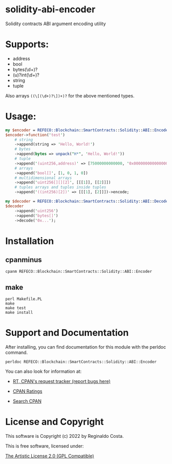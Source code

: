 # solidity-abi-encoder

Solidity contracts ABI argument encoding utility

# Supports:

- address
- bool
- bytes(\d+)?
- (u)?int(\d+)?
- string
- tuple

Also arrays `((\[(\d+)?\])+)?` for the above mentioned types.

# Usage:

```perl
my $encoder = REFECO::Blockchain::SmartContracts::Solidity::ABI::Encoder->new();
$encoder->function('test')
    # string
    ->append(string => 'Hello, World!')
    # bytes
    ->append(bytes => unpack("H*", 'Hello, World!'))
    # tuple
    ->append('(uint256,address)' => [75000000000000, '0x0000000000000000000000000000000000000000'])
    # arrays
    ->append('bool[]', [1, 0, 1, 0])
    # multidimensional arrays
    ->append('uint256[][][2]', [[[1]], [[2]]])
    # tuples arrays and tuples inside tuples
    ->append('((int256)[2])' => [[[1], [2]]])->encode;

my $decoder = REFECO::Blockchain::SmartContracts::Solidity::ABI::Decoder->new();
$decoder
    ->append('uint256')
    ->append('bytes[]')
    ->decode('0x...');
```

# Installation

## cpanminus

```
cpanm REFECO::Blockchain::SmartContracts::Solidity::ABI::Encoder
```

## make

```
perl Makefile.PL
make
make test
make install
```

# Support and Documentation

After installing, you can find documentation for this module with the
perldoc command.

```
perldoc REFECO::Blockchain::SmartContracts::Solidity::ABI::Encoder
```

You can also look for information at:

- [RT, CPAN's request tracker (report bugs here)](https://rt.cpan.org/NoAuth/Bugs.html?Dist=REFECO-Blockchain-SmartContracts-Solidity-ABI-Encoder )

- [CPAN Ratings](https://cpanratings.perl.org/d/REFECO-Blockchain-SmartContracts-Solidity-ABI-Encoder )

- [Search CPAN](https://metacpan.org/release/REFECO-Blockchain-SmartContracts-Solidity-ABI-Encoder)

# License and Copyright

This software is Copyright (c) 2022 by Reginaldo Costa.

This is free software, licensed under:

  [The Artistic License 2.0 (GPL Compatible)](https://www.perlfoundation.org/artistic-license-20.html)

